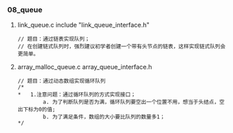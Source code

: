 ### 08_queue

1. link_queue.c   include "link_queue_interface.h"

   ```
   // 题目：通过链表实现队列；
   // 在创建链式队列时，强烈建议初学者创建一个带有头节点的链表，这样实现链式队列会更简单。
   ```

2. array_malloc_queue.c  array_queue_interface.h

   ```
   // 题目：通过动态数组实现循环队列
   /*
   *   1.注意问题：通过循环队列的方式实现接口；
           a. 为了判断队列是否为满，循环队列要空出一个位置不用，想当于头结点，空出下标为0的值;
           b. 为了满足条件，数组的大小要比队列的数量多1；
   */
   ```

   